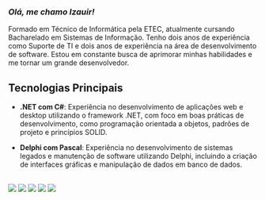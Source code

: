 ### *Olá, me chamo Izauir!*

Formado em Técnico de Informática pela ETEC, atualmente cursando Bacharelado em Sistemas de Informação. Tenho dois anos de experiência como Suporte de TI e dois anos de experiência na área de desenvolvimento de software. Estou em constante busca de aprimorar minhas habilidades e me tornar um grande desenvolvedor.

## Tecnologias Principais

- **.NET com C#**: Experiência no desenvolvimento de aplicações web e desktop utilizando o framework .NET, com foco em boas práticas de desenvolvimento, como programação orientada a objetos, padrões de projeto e princípios SOLID.

- **Delphi com Pascal**: Experiência no desenvolvimento de sistemas legados e manutenção de software utilizando Delphi, incluindo a criação de interfaces gráficas e manipulação de dados em banco de dados.
<br>

<div>
  <a href="https://www.linkedin.com/in/izauir-guilherme-bernardo-dos-santos-2a75a11a0/" target="_blank"><img src="https://img.shields.io/badge/-LinkedIn-%230077B5?style=for-the-badge&logo=linkedin&logoColor=white" target="_blank"></a>
  <a href = "mailto:izauirguilherme@hotmail.com"><img src="https://img.shields.io/badge/-Email-%23333?style=for-the-badge&logo=gmail&logoColor=white" target="_blank"></a>
  <a href="https://www.twitch.tv/kizutolol" target="_blank"><img src="https://img.shields.io/badge/Twitch-9146FF?style=for-the-badge&logo=twitch&logoColor=white" target="_blank"></a>
  <a href="https://www.instagram.com/izauir/" target="_blank"><img src="https://img.shields.io/badge/-Instagram-%23E4405F?style=for-the-badge&logo=instagram&logoColor=white" target="_blank"></a>
  <a href="https://www.youtube.com/channel/UCzV5T25kpKjBCs03V8RXgHA" target="_blank"><img src="https://img.shields.io/badge/YouTube-FF0000?style=for-the-badge&logo=youtube&logoColor=white" target="_blank"></a>
  <br />
  <br />
</div>
